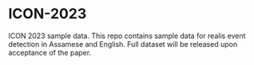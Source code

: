 # ICON-2023
ICON 2023 sample data. This repo contains sample data for realis event detection in Assamese and English. Full dataset will be released upon acceptance of the paper.
